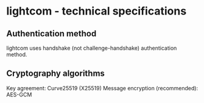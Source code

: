 # lightcom - technical specifications

## Authentication method
lightcom uses handshake (not challenge-handshake) authentication method.

## Cryptography algorithms
Key agreement: Curve25519 (X25519)
Message encryption (recommended): AES-GCM
